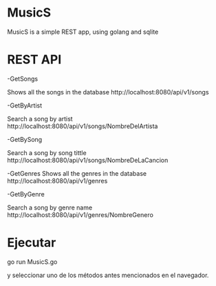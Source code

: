 # MusicS

MusicS is a simple REST app, using golang and sqlite

# REST API

-GetSongs

Shows all the songs in the database
http://localhost:8080/api/v1/songs

-GetByArtist

Search a song by artist
http://localhost:8080/api/v1/songs/NombreDelArtista

-GetBySong

Search a song by song tittle
http://localhost:8080/api/v1/songs/NombreDeLaCancion

-GetGenres
Shows all the genres in the database
http://localhost:8080/api/v1/genres

-GetByGenre

Search a song by genre name
http://localhost:8080/api/v1/genres/NombreGenero


# Ejecutar

go run MusicS.go

y seleccionar uno de los métodos antes mencionados en el navegador.